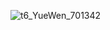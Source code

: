 ![t6_YueWen_701342](https://user-images.githubusercontent.com/17806205/213066517-eccfc78c-d953-4a53-94ba-870fd5d858b5.jpg)